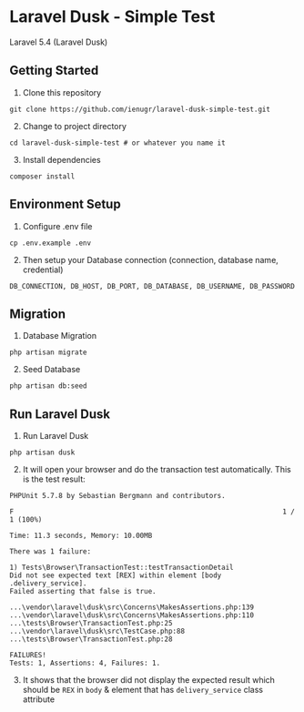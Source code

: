 # Laravel Dusk - Simple Test

Laravel 5.4 (Laravel Dusk)


## Getting Started

1. Clone this repository
```shell
git clone https://github.com/ienugr/laravel-dusk-simple-test.git
```

2. Change to project directory
```shell
cd laravel-dusk-simple-test # or whatever you name it
```

3. Install dependencies
```shell
composer install
```

## Environment Setup

1. Configure .env file
```shell
cp .env.example .env
```

2. Then setup your Database connection (connection, database name, credential)
```shell
DB_CONNECTION, DB_HOST, DB_PORT, DB_DATABASE, DB_USERNAME, DB_PASSWORD
```

## Migration

1. Database Migration
```shell
php artisan migrate
```
2. Seed Database
```shell
php artisan db:seed
```

## Run Laravel Dusk

1. Run Laravel Dusk
```shell
php artisan dusk
```

2. It will open your browser and do the transaction test automatically. This is the test result:
```shell
PHPUnit 5.7.8 by Sebastian Bergmann and contributors.

F                                                                  1 / 1 (100%)

Time: 11.3 seconds, Memory: 10.00MB

There was 1 failure:

1) Tests\Browser\TransactionTest::testTransactionDetail
Did not see expected text [REX] within element [body .delivery_service].
Failed asserting that false is true.

...\vendor\laravel\dusk\src\Concerns\MakesAssertions.php:139
...\vendor\laravel\dusk\src\Concerns\MakesAssertions.php:110
...\tests\Browser\TransactionTest.php:25
...\vendor\laravel\dusk\src\TestCase.php:88
...\tests\Browser\TransactionTest.php:28

FAILURES!
Tests: 1, Assertions: 4, Failures: 1.

```

3. It shows that the browser did not display the expected result which should be ` REX ` in `body` & element that has `delivery_service` class attribute
